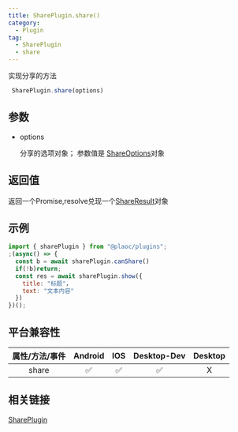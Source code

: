```yaml
---
title: SharePlugin.share()
category:
  - Plugin
tag:
  - SharePlugin
  - share
---
```


实现分享的方法

```js
 SharePlugin.share(options)
```

## 参数

  - options

    分享的选项对象；
    参数值是 [ShareOptions](../../interface/share-options/index.md)对象

## 返回值

  返回一个Promise,resolve兑现一个[ShareResult](../../interface/share-result/index.md)对象

## 示例
```js
import { sharePlugin } from "@plaoc/plugins";
;(async() => {
  const b = await sharePlugin.canShare()
  if(!b)return;
  const res = await sharePlugin.show({
    title: "标题"，
    text: "文本内容"
  })
})();
```

## 平台兼容性

| 属性/方法/事件 | Android | IOS | Desktop-Dev | Desktop |
|:------------:|:-------:|:---:|:-----------:|:-------:|
| share        | ✅       | ✅  | ✅          | X       |

## 相关链接

[SharePlugin](./index.md)


